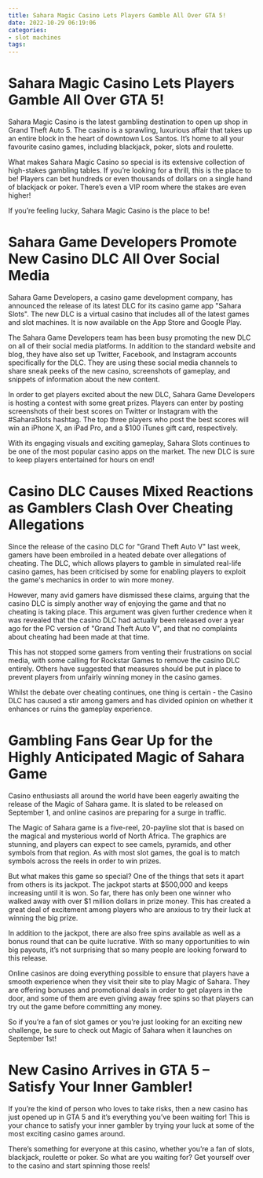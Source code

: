 ```yaml
---
title: Sahara Magic Casino Lets Players Gamble All Over GTA 5!
date: 2022-10-29 06:19:06
categories:
- slot machines
tags:
---
```



#  Sahara Magic Casino Lets Players Gamble All Over GTA 5!

Sahara Magic Casino is the latest gambling destination to open up shop in Grand Theft Auto 5. The casino is a sprawling, luxurious affair that takes up an entire block in the heart of downtown Los Santos. It’s home to all your favourite casino games, including blackjack, poker, slots and roulette.

What makes Sahara Magic Casino so special is its extensive collection of high-stakes gambling tables. If you’re looking for a thrill, this is the place to be! Players can bet hundreds or even thousands of dollars on a single hand of blackjack or poker. There’s even a VIP room where the stakes are even higher!

If you’re feeling lucky, Sahara Magic Casino is the place to be!

#  Sahara Game Developers Promote New Casino DLC All Over Social Media

Sahara Game Developers, a casino game development company, has announced the release of its latest DLC for its casino game app "Sahara Slots". The new DLC is a virtual casino that includes all of the latest games and slot machines. It is now available on the App Store and Google Play.

The Sahara Game Developers team has been busy promoting the new DLC on all of their social media platforms. In addition to the standard website and blog, they have also set up Twitter, Facebook, and Instagram accounts specifically for the DLC. They are using these social media channels to share sneak peeks of the new casino, screenshots of gameplay, and snippets of information about the new content.

In order to get players excited about the new DLC, Sahara Game Developers is hosting a contest with some great prizes. Players can enter by posting screenshots of their best scores on Twitter or Instagram with the #SaharaSlots hashtag. The top three players who post the best scores will win an iPhone X, an iPad Pro, and a $100 iTunes gift card, respectively.

With its engaging visuals and exciting gameplay, Sahara Slots continues to be one of the most popular casino apps on the market. The new DLC is sure to keep players entertained for hours on end!

#  Casino DLC Causes Mixed Reactions as Gamblers Clash Over Cheating Allegations

Since the release of the casino DLC for "Grand Theft Auto V" last week, gamers have been embroiled in a heated debate over allegations of cheating. The DLC, which allows players to gamble in simulated real-life casino games, has been criticised by some for enabling players to exploit the game's mechanics in order to win more money.

However, many avid gamers have dismissed these claims, arguing that the casino DLC is simply another way of enjoying the game and that no cheating is taking place. This argument was given further credence when it was revealed that the casino DLC had actually been released over a year ago for the PC version of "Grand Theft Auto V", and that no complaints about cheating had been made at that time.

This has not stopped some gamers from venting their frustrations on social media, with some calling for Rockstar Games to remove the casino DLC entirely. Others have suggested that measures should be put in place to prevent players from unfairly winning money in the casino games.

Whilst the debate over cheating continues, one thing is certain - the Casino DLC has caused a stir among gamers and has divided opinion on whether it enhances or ruins the gameplay experience.

#  Gambling Fans Gear Up for the Highly Anticipated Magic of Sahara Game

Casino enthusiasts all around the world have been eagerly awaiting the release of the Magic of Sahara game. It is slated to be released on September 1, and online casinos are preparing for a surge in traffic.

The Magic of Sahara game is a five-reel, 20-payline slot that is based on the magical and mysterious world of North Africa. The graphics are stunning, and players can expect to see camels, pyramids, and other symbols from that region. As with most slot games, the goal is to match symbols across the reels in order to win prizes.

But what makes this game so special? One of the things that sets it apart from others is its jackpot. The jackpot starts at $500,000 and keeps increasing until it is won. So far, there has only been one winner who walked away with over $1 million dollars in prize money. This has created a great deal of excitement among players who are anxious to try their luck at winning the big prize.

In addition to the jackpot, there are also free spins available as well as a bonus round that can be quite lucrative. With so many opportunities to win big payouts, it’s not surprising that so many people are looking forward to this release.

Online casinos are doing everything possible to ensure that players have a smooth experience when they visit their site to play Magic of Sahara. They are offering bonuses and promotional deals in order to get players in the door, and some of them are even giving away free spins so that players can try out the game before committing any money.

So if you’re a fan of slot games or you’re just looking for an exciting new challenge, be sure to check out Magic of Sahara when it launches on September 1st!

#  New Casino Arrives in GTA 5 – Satisfy Your Inner Gambler!

If you’re the kind of person who loves to take risks, then a new casino has just opened up in GTA 5 and it’s everything you’ve been waiting for! This is your chance to satisfy your inner gambler by trying your luck at some of the most exciting casino games around.

There’s something for everyone at this casino, whether you’re a fan of slots, blackjack, roulette or poker. So what are you waiting for? Get yourself over to the casino and start spinning those reels!